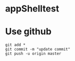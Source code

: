 # appShelltest

# Use github
```
git add *
git commit -m "update commit"
git push -u origin master
```

